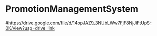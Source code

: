 ﻿# PromotionManagementSystem
#https://drive.google.com/file/d/14opJAZ9_3NUbLWw7FjF8NjJiFtUpS-0K/view?usp=drive_link
